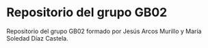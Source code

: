 # Repositorio del grupo GB02 
Repositorio del grupo GB02 formado por Jesús Arcos Murillo y María Soledad Díaz Castela.
